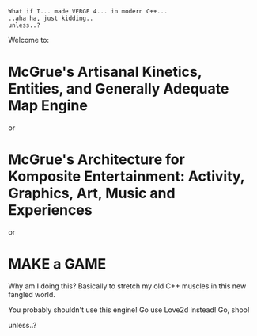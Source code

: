 ```
What if I... made VERGE 4... in modern C++...
..aha ha, just kidding..
unless..?
```

Welcome to: 
# McGrue's Artisanal Kinetics, Entities, and Generally Adequate Map Engine
or
# McGrue's Architecture for Komposite Entertainment: Activity, Graphics, Art, Music and Experiences
or
# MAKE a GAME

Why am I doing this?  Basically to stretch my old C++ muscles in this new fangled world.

You probably shouldn't use this engine!  Go use Love2d instead!  Go, shoo!

unless..?
